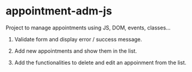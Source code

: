 # appointment-adm-js

Project to manage appointments using JS, DOM, events, classes...

1. Validate form and display error / success message.

2. Add new appointments and show them in the list.

3. Add the functionalities to delete and edit an appoinment from the list.